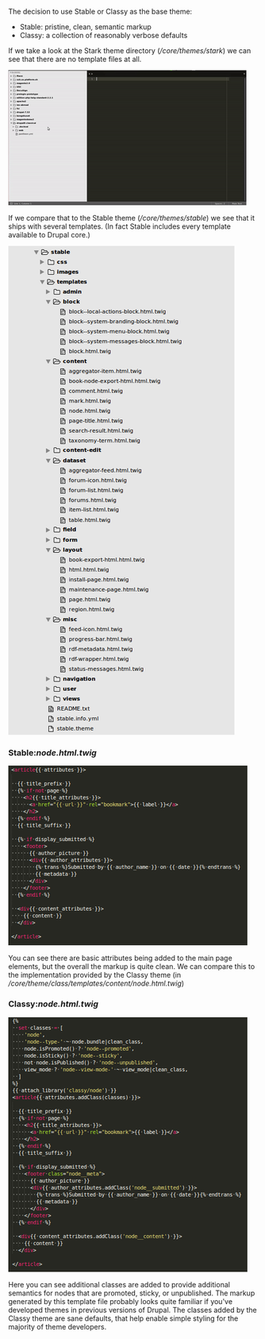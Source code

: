 The decision to use Stable or Classy as the base theme:

* Stable: pristine, clean, semantic markup
* Classy: a collection of reasonably verbose defaults

If we take a look at the Stark theme directory \(_/core/themes/stark_\) we can see that there are no template files at all.

![](/assets/stark-theme.gif)

If we compare that to the Stable theme \(_/core/themes/stable_\) we see that it ships with several templates. \(In fact Stable includes every template available to Drupal core.\)

![](/assets/stable-template.png)

### Stable:_node.html.twig_

![](/assets/node-html-php-stable.png)

You can see there are basic attributes being added to the main page elements, but the overall the markup is quite clean. We can compare this to the implementation provided by the Classy theme \(in _/core/theme/class/templates/content/node.html.twig_\)

### Classy:_node.html.twig_

![](/assets/node-html-php-classy.png)

Here you can see additional classes are added to provide additional semantics for nodes that are promoted, sticky, or unpublished. The markup generated by this template file probably looks quite familiar if you've developed themes in previous versions of Drupal. The classes added by the Classy theme are sane defaults, that help enable simple styling for the majority of theme developers.

